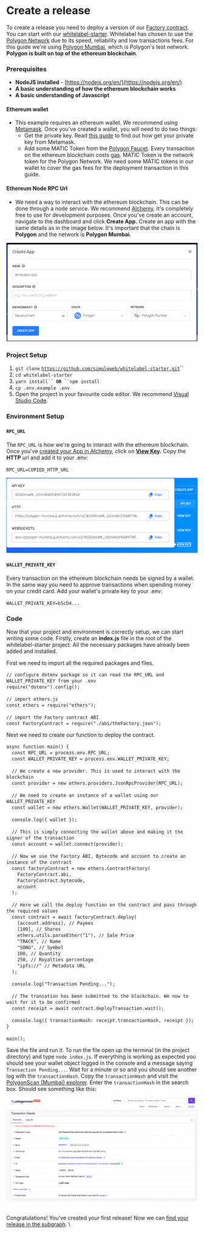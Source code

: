# Create a release

To create a release you need to deploy a version of our [Factory contract](https://github.com/simpleweb/music-factory-contracts/tree/main/contracts). You can start with our [whitelabel-starter](https://github.com/simpleweb/whitelabel-starter). Whitelabel has chosen to use the [Polygon Network](https://polygon.technology) due to its speed, reliability and low transactions fees. For this guide we're using [Polygon Mumbai](https://mumbai.polygonscan.com), which is Polygon's test network. **Polygon is built on top of the ethereum blockchain**.

### Prerequisites&#x20;

* **NodeJS installed** - [https://nodejs.org/en/](https://nodejs.org/en/)
* **A basic understanding of how the ethereum blockchain works**
* **A basic understanding of Javascript**

#### Ethereum wallet

* This example requires an ethereum wallet. We recommend using [Metamask](https://metamask.io). Once you've created a wallet, you will need to do two things:
  * Get the private key. Read [this guide](https://metamask.zendesk.com/hc/en-us/articles/360015289632-How-to-Export-an-Account-Private-Key) to find out how get your private key from Metamask.
  * Add some MATIC Token from the [Polygon Faucet](https://faucet.polygon.technology). Every transaction on the ethereum blockchain costs [gas](https://www.youtube.com/watch?v=hQ78FVSv-vs). MATIC Token is the network token for the Polygon Network. We need some MATIC tokens in our wallet to cover the gas fees for the deployment transaction in this guide.

#### **Ethereum Node RPC Url**

* We need a way to interact with the ethereum blockchain. This can be done through a node service. We recommend [Alchemy](https://www.alchemy.com). It's completely free to use for development purposes. Once you've create an account, navigate to the dashboard and click **Create App.**  Create an app with the same details as in the image below. It's important that the chain is **Polygon** and the network is **Polygon Mumbai.**

![](<../../.gitbook/assets/Screenshot 2022-03-09 at 15.27.29.png>)

### Project Setup

1. `git clone` [`https://github.com/simpleweb/whitelabel-starter.git`](https://github.com/simpleweb/whitelabel-starter.git)``
2. `cd whitelabel-starter`
3. `yarn install`` `**`OR`**` ``npm install`
4. `cp .env.example .env`
5. Open the project in your favourite code editor. We recommend [Visual Studio Code](https://code.visualstudio.com).

### Environment Setup

#### `RPC_URL`&#x20;

The `RPC_URL` is how we're going to interact with the ethereum blockchain. Once you've [created your App in Alchemy](create-a-release.md#ethereum-node-rpc-url), click on [**View Key**](https://github.com/simpleweb/whitelabel-starter)**.**  Copy the **HTTP** url and add it to your .env:

`RPC_URL=COPIED_HTTP_URL`

![](<../../.gitbook/assets/Screenshot 2022-03-09 at 15.36.25.png>)

#### `WALLET_PRIVATE_KEY`

Every transaction on the ethereum blockchain needs be signed by a wallet. In the same way you need to approve transactions when spending money on your credit card. Add your wallet's private key to your .env:

`WALLET_PRIVATE_KEY=b5cD4...`

### Code

Now that your project and environment is correctly setup, we can start writing some code. Firstly, create an **index.js** file in the root of the whitelabel-starter project. All the necessary packages have already been added and installed.



First we need to import all the required packages and files.

```
// configure dotenv package so it can read the RPC_URL and WALLET_PRIVATE_KEY from your .env
require("dotenv").config();

// import ethers.js
const ethers = require("ethers");

// import the Factory contract ABI
const FactoryContract = require("./abi/theFactory.json");
```

Next we need to create our function to deploy the contract.

```
async function main() {
  const RPC_URL = process.env.RPC_URL;
  const WALLET_PRIVATE_KEY = process.env.WALLET_PRIVATE_KEY;

  // We create a new provider. This is used to interact with the blockchain
  const provider = new ethers.providers.JsonRpcProvider(RPC_URL);

  // We need to create an instance of a wallet using our WALLET_PRIVATE_KEY
  const wallet = new ethers.Wallet(WALLET_PRIVATE_KEY, provider);

  console.log({ wallet });

  // This is simply connecting the wallet above and making it the signer of the transaction
  const account = wallet.connect(provider);

  // Now we use the Factory ABI, Bytecode and account to create an instance of the contract
  const factoryContract = new ethers.ContractFactory(
    FactoryContract.abi,
    FactoryContract.bytecode,
    account
  );

  // Here we call the deploy function on the contract and pass through the required values
  const contract = await factoryContract.deploy(
    [account.address], // Payees
    [100], // Shares
    ethers.utils.parseEther("1"), // Sale Price
    "TRACK", // Name
    "SONG", // Symbol
    100, // Quantity
    250, // Royalties percentage
    "ipfs://" // Metadata URL
  );

  console.log("Transaction Pending...");

  // The transation has been submitted to the blockchain. We now to wait for it to be confirmed
  const receipt = await contract.deployTransaction.wait();

  console.log({ transactionHash: receipt.transactionHash, receipt });
}

main();
```

Save the file and run it. To run the file open up the terminal (in the project directory) and type `node index.js`. If everything is working as expected you should see your wallet object logged in the console and a message saying `Transaction Pending...`. Wait for a minute or so and you should see another log with the `transactionHash`. Copy the `transactionHash` and visit the [PolygonScan (Mumbai) explorer](https://mumbai.polygonscan.com). Enter the `transactionHash` in the search box. Should see something like this:

![](<../../.gitbook/assets/Screenshot 2022-03-10 at 09.39.39.png>)

\
Congratulations! You've created your first release! Now we can [find your release in the subgraph](../the-subgraph/read-from-the-subgraph.md). \

